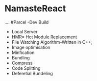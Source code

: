 # NamasteReact

....
#Parcel
-Dev Build

- Local Server
- HMR= Hot Module Replacement
- File Watching Algorithm-Written in C++;
- Image optimisation
- Minfication
- Bundling
- Compress
- Code Splitting
- Deferetial Bundeling
